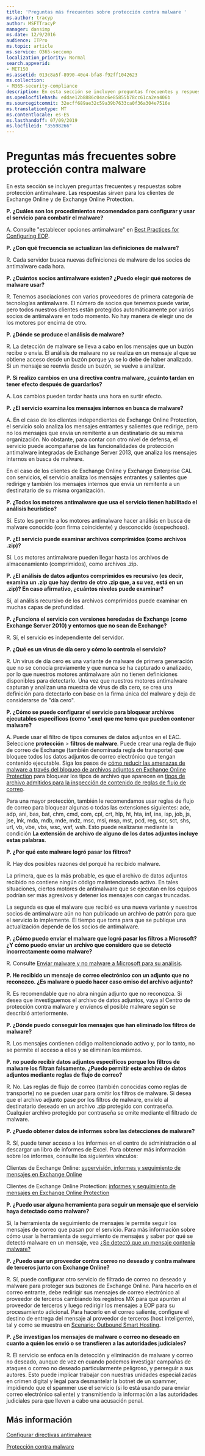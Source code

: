 ```yaml
---
title: 'Preguntas más frecuentes sobre protección contra malware '
ms.author: tracyp
author: MSFTTracyP
manager: dansimp
ms.date: 12/9/2016
audience: ITPro
ms.topic: article
ms.service: O365-seccomp
localization_priority: Normal
search.appverid:
- MET150
ms.assetid: 013c8a5f-8990-40e4-bfa8-f92ff1042623
ms.collection:
- M365-security-compliance
description: En esta sección se incluyen preguntas frecuentes y respuestas sobre protección antimalware. Las respuestas sirven para los clientes de Exchange Online y de Exchange Online Protection.
ms.openlocfilehash: eddae12b8886c04ac6e85855b78cc61ca2ea406b
ms.sourcegitcommit: 32ecff689ae32c59a39b7633ca0f36a304e7516e
ms.translationtype: MT
ms.contentlocale: es-ES
ms.lasthandoff: 07/09/2019
ms.locfileid: "35598266"
---
```

# <a name="anti-malware-protection-faq"></a>Preguntas más frecuentes sobre protección contra malware 

En esta sección se incluyen preguntas frecuentes y respuestas sobre protección antimalware. Las respuestas sirven para los clientes de Exchange Online y de Exchange Online Protection.
  
 **P. ¿Cuáles son los procedimientos recomendados para configurar y usar el servicio para combatir el malware?**
  
A. Consulte "establecer opciones antimalware" en [Best Practices for Configuring EOP](eop/best-practices-for-configuring-eop.md).
  
 **P. ¿Con qué frecuencia se actualizan las definiciones de malware?**
  
R. Cada servidor busca nuevas definiciones de malware de los socios de antimalware cada hora.
  
 **P. ¿Cuántos socios antimalware existen? ¿Puedo elegir qué motores de malware usar?**
  
R. Tenemos asociaciones con varios proveedores de primera categoría de tecnologías antimalware. El número de socios que tenemos puede variar, pero todos nuestros clientes están protegidos automáticamente por varios socios de antimalware en todo momento. No hay manera de elegir uno de los motores por encima de otro.
  
 **P. ¿Dónde se produce el análisis de malware?**
  
R. La detección de malware se lleva a cabo en los mensajes que un buzón recibe o envía. El análisis de malware no se realiza en un mensaje al que se obtiene acceso desde un buzón porque ya se lo debe de haber analizado. Si un mensaje se reenvía desde un buzón, se vuelve a analizar.
  
 **P. Si realizo cambios en una directiva contra malware, ¿cuánto tardan en tener efecto después de guardarlos?**
  
A. Los cambios pueden tardar hasta una hora en surtir efecto.
  
 **P. ¿El servicio examina los mensajes internos en busca de malware?**
  
A. En el caso de los clientes independientes de Exchange Online Protection, el servicio solo analiza los mensajes entrantes y salientes que redirige, pero no los mensajes que envía un remitente a un destinatario de su misma organización. No obstante, para contar con otro nivel de defensa, el servicio puede acompañarse de las funcionalidades de protección antimalware integradas de Exchange Server 2013, que analiza los mensajes internos en busca de malware.
  
En el caso de los clientes de Exchange Online y Exchange Enterprise CAL con servicios, el servicio analiza los mensajes entrantes y salientes que redirige y también los mensajes internos que envía un remitente a un destinatario de su misma organización. 
  
 **P. ¿Todos los motores antimalware que usa el servicio tienen habilitado el análisis heurístico?**
  
Sí. Esto les permite a los motores antimalware hacer análisis en busca de malware conocido (con firma coincidente) y desconocido (sospechoso).
  
 **P. ¿El servicio puede examinar archivos comprimidos (como archivos .zip)?**
  
Sí. Los motores antimalware pueden llegar hasta los archivos de almacenamiento (comprimidos), como archivos .zip.
  
 **P. ¿El análisis de datos adjuntos comprimidos es recursivo (es decir, examina un .zip que hay dentro de otro .zip que, a su vez, está en un .zip)? En caso afirmativo, ¿cuántos niveles puede examinar?**
  
Sí, al análisis recursivo de los archivos comprimidos puede examinar en muchas capas de profundidad.
  
 **P. ¿Funciona el servicio con versiones heredadas de Exchange (como Exchange Server 2010) y entornos que no sean de Exchange?**
  
R. Sí, el servicio es independiente del servidor.
  
 **P. ¿Qué es un virus de día cero y cómo lo controla el servicio?**
  
R. Un virus de día cero es una variante de malware de primera generación que no se conocía previamente y que nunca se ha capturado o analizado, por lo que nuestros motores antimalware aún no tienen definiciones disponibles para detectarlo. Una vez que nuestros motores antimalware capturan y analizan una muestra de virus de día cero, se crea una definición para detectarlo con base en la firma única del malware y deja de considerarse de "día cero".
  
 **P. ¿Cómo se puede configurar el servicio para bloquear archivos ejecutables específicos (como \*.exe) que me temo que pueden contener malware?**
  
A. Puede usar el filtro de tipos comunes de datos adjuntos en el EAC. Seleccione **protección** \> **filtros de malware**. Puede crear una regla de flujo de correo de Exchange (también denominada regla de transporte) que bloquee todos los datos adjuntos de correo electrónico que tengan contenido ejecutable. Siga los pasos de [cómo reducir las amenazas de malware a través del bloqueo de archivos adjuntos en Exchange Online Protection](https://support.microsoft.com/kb/2959596) para bloquear los tipos de archivo que aparecen en [tipos de archivo admitidos para la inspección de contenido de reglas de flujo de correo](https://docs.microsoft.com/exchange/security-and-compliance/mail-flow-rules/inspect-message-attachments#supported-file-types-for-mail-flow-rule-content-inspection).
  
Para una mayor protección, también le recomendamos usar reglas de flujo de correo para bloquear algunas o todas las extensiones siguientes: ade, adp, ani, bas, bat, chm, cmd, com, cpl, crt, hlp, ht, hta, inf, ins, isp, job, js, jse, lnk, mda, mdb, mde, mdz, msc, msi, msp, mst, pcd, reg, scr, sct, shs, url, vb, vbe, vbs, wsc, wsf, wsh. Esto puede realizarse mediante la condición **La extensión de archivo de alguno de los datos adjuntos incluye estas palabras**. 
  
 **P. ¿Por qué este malware logró pasar los filtros?**
  
R. Hay dos posibles razones del porqué ha recibido malware.
  
La primera, que es la más probable, es que el archivo de datos adjuntos recibido no contiene ningún código malintencionado activo. En tales situaciones, ciertos motores de antimalware que se ejecutan en los equipos podrían ser más agresivos y detener los mensajes con cargas truncadas.
  
La segunda es que el malware que recibió es una nueva variante y nuestros socios de antimalware aún no han publicado un archivo de patrón para que el servicio lo implemente. El tiempo que toma para que se publique una actualización depende de los socios de antimalware.
  
 **P. ¿Cómo puedo enviar el malware que logró pasar los filtros a Microsoft? ¿Y cómo puedo enviar un archivo que considero que se detectó incorrectamente como malware?**
  
R. Consulte [Enviar malware y no malware a Microsoft para su análisis](submitting-malware-and-non-malware-to-microsoft-for-analysis.md).
  
 **P. He recibido un mensaje de correo electrónico con un adjunto que no reconozco. ¿Es malware o puedo hacer caso omiso del archivo adjunto?**
  
R. Es recomendable que no abra ningún adjunto que no reconozca. Si desea que investiguemos el archivo de datos adjuntos, vaya al Centro de protección contra malware y envíenos el posible malware según se describió anteriormente.
  
 **P. ¿Dónde puedo conseguir los mensajes que han eliminado los filtros de malware?**
  
R. Los mensajes contienen código malitencionado activo y, por lo tanto, no se permite el acceso a ellos y se eliminan los mismos.
  
 **P. no puedo recibir datos adjuntos específicos porque los filtros de malware los filtran falsamente. ¿Puedo permitir este archivo de datos adjuntos mediante reglas de flujo de correo?**
  
R. No. Las reglas de flujo de correo (también conocidas como reglas de transporte) no se pueden usar para omitir los filtros de malware. Si desea que el archivo adjunto pase por los filtros de malware, envíelo al destinatario deseado en un archivo .zip protegido con contraseña. Cualquier archivo protegido por contraseña se omite mediante el filtrado de malware.
  
 **P. ¿Puedo obtener datos de informes sobre las detecciones de malware?**
  
R. Sí, puede tener acceso a los informes en el centro de administración o al descargar un libro de informes de Excel. Para obtener más información sobre los informes, consulte los siguientes vínculos: 
  
Clientes de Exchange Online: [supervisión, informes y seguimiento de mensajes en Exchange Online](http://technet.microsoft.com/library/87bdeeae-bd80-4a3b-95c5-62fbaf97c2e8.aspx)
  
Clientes de Exchange Online Protection: [informes y seguimiento de mensajes en Exchange Online Protection](eop/reporting-and-message-trace-in-exchange-online-protection.md)
  
 **P. ¿Puedo usar alguna herramienta para seguir un mensaje que el servicio haya detectado como malware?**
  
Sí, la herramienta de seguimiento de mensajes le permite seguir los mensajes de correo que pasan por el servicio. Para más información sobre cómo usar la herramienta de seguimiento de mensajes y saber por qué se detectó malware en un mensaje, vea [¿Se detectó que un mensaje contenía malware?](http://technet.microsoft.com/library/aa49e3f9-a5b1-4410-aac2-ddbbf3f5bfb2.aspx#BKMB_Whywasamessagedetectedtocontainmalware)
  
 **P. ¿Puedo usar un proveedor contra correo no deseado y contra malware de terceros junto con Exchange Online?**
  
R. Sí, puede configurar otro servicio de filtrado de correo no deseado y malware para proteger sus buzones de Exchange Online. Para hacerlo en el correo entrante, debe redirigir sus mensajes de correo electrónico al proveedor de terceros cambiando los registros MX para que apunten al proveedor de terceros y luego redirigir los mensajes a EOP para su procesamiento adicional. Para hacerlo en el correo saliente, configure el destino de entrega del mensaje al proveedor de terceros (host inteligente), tal y como se muestra en [Scenario: Outbound Smart Hosting](http://technet.microsoft.com/library/431b3f02-4efd-4bd3-94e7-eecd03f8ef5e.aspx).
  
 **P. ¿Se investigan los mensajes de malware o correo no deseado en cuanto a quién los envió o se transfieren a las autoridades judiciales?**
  
R. El servicio se enfoca en la detección y eliminación de malware y correo no deseado, aunque de vez en cuando podemos investigar campañas de ataques o correo no deseado particularmente peligroso, y perseguir a sus autores. Esto puede implicar trabajar con nuestras unidades especializadas en crimen digital y legal para desmantelar la botnet de un spammer, impidiendo que el spammer use el servicio (si lo está usando para enviar correo electrónico saliente) y transmitiendo la información a las autoridades judiciales para que lleven a cabo una acusación penal.
  
## <a name="for-more-information"></a>Más información

[Configurar directivas antimalware](configure-anti-malware-policies.md)
  
[Protección contra malware](anti-malware-protection.md)
  

